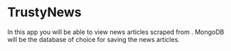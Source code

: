 # TrustyNews


In this app you will be able to view news articles scraped from <insert website>. MongoDB will be the database of choice for saving the news articles.  
